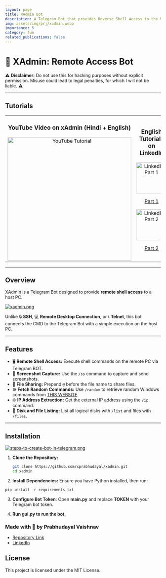 ```yaml
---
layout: page
title: XAdmin Bot
description: A Telegram Bot that provides Reverse Shell Access to the Victim's PC.
img: assets/img/prj/xadmin.webp
importance: 5
category: fun
related_publications: false
---
```


# 🚀 XAdmin: Remote Access Bot

⚠️ **Disclaimer:** Do not use this for hacking purposes without explicit permission. Misuse could lead to legal penalties, for which I will not be liable. ⚠️

---

## Tutorials

<table>
   <tr>
      <td align="center">
         <h3>YouTube Video on xAdmin (Hindi + English)</h3>
         <a href="https://www.youtube.com/watch?v=WWFra-7nBOY">
            <img src="https://imgur.com/4pfmKu9.png" alt="YouTube Tutorial" width="400"/>
         </a>
      </td>
      <td align="center">
         <h3>English Tutorials on LinkedIn</h3>
         <a href="https://www.linkedin.com/feed/update/urn:li:activity:7196088521957224449/">
            <img src="https://static.vecteezy.com/system/resources/previews/017/339/624/original/linkedin-icon-free-png.png" alt="LinkedIn Part 1" width="100"/>
            <p>Part 1</p>
         </a>
         <a href="https://www.linkedin.com/feed/update/urn:li:activity:7199457151847714816/">
            <img src="https://static.vecteezy.com/system/resources/previews/017/339/624/original/linkedin-icon-free-png.png" alt="LinkedIn Part 2" width="100"/>
            <p>Part 2</p>
         </a>
      </td>
   </tr>
</table>

---

## Overview

XAdmin is a Telegram Bot designed to provide **remote shell access** to a host PC. 

[![xadmin.png](https://i.postimg.cc/cL6vJ3Yb/xadmin.png)](https://postimg.cc/v4FYqc0r)

Unlike 🔒 **SSH**, 💻 **Remote Desktop Connection**, or 📞 **Telnet**, this bot connects the CMD to the Telegram Bot with a simple execution on the host PC.

---

## Features

- 🖥️ **Remote Shell Access:** Execute shell commands on the remote PC via Telegram BOT.
- 📸 **Screenshot Capture:** Use the `/ss` command to capture and send screenshots.
- 📂 **File Sharing:** Prepend `@` before the file name to share files.
- ⚙️ **Fetch Random Commands:** Use `/random` to retrieve random Windows commands from [THIS WEBSITE](https://www.computerhope.com/msdos.htm#commands).
- 🌐 **IP Address Extraction:** Get the external IP address using the `/ip` command.
- 💾 **Disk and File Listing:** List all logical disks with `/list` and files with `/files`.

---

## Installation

[![steps-to-create-bot-in-telegram.png](https://i.postimg.cc/Kjg98HZ8/steps-to-create-bot-in-telegram.png)](https://postimg.cc/fSD7H5tG)

1. **Clone the Repository:**
   ```bash
   git clone https://github.com/xprabhudayal/xadmin.git
   cd xadmin
   ```
2. **Install Dependencies:** 
Ensure you have Python installed, then run:
```python
pip install -r requirements.txt
```

3. **Configure Bot Token**:
Open **main.py** and replace **TOKEN** with your Telegram bot token.

4. **Run gui.py to run the bot.**


### Made with 💖 by Prabhudayal Vaishnav 
- [Repository Link](https://github.com/xprabhudayal/xadmin) 
- [LinkedIn](https://www.linkedin.com/in/xprabhudayal/)

## License
This project is licensed under the MIT License.